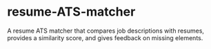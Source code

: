# resume-ATS-matcher
A resume ATS matcher that compares job descriptions with resumes, provides a similarity score, and gives feedback on missing elements.
